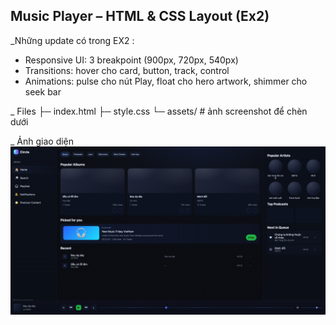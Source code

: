 ## Music Player – HTML & CSS Layout (Ex2)
_Những update có trong EX2 : 
  + Responsive UI: 3 breakpoint (900px, 720px, 540px)
  + Transitions: hover cho card, button, track, control
  + Animations: pulse cho nút Play, float cho hero artwork, shimmer cho seek bar

_ Files
├─ index.html
├─ style.css
└─ assets/ # ảnh screenshot để chèn dưới

_ Ảnh giao diện
  ![Final UI](assets/screenshot.png)
  
